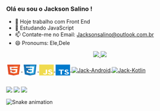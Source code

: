 ### Olá eu sou o Jackson Salino !

- 🔭 Hoje trabalho com Front End
- 🌱 Estudando JavaScript
- 📫 Contate-me no Email: Jacksonsalino@outlook.com.br
- 😄 Pronoums: Ele,Dele

<div align="center">
  <a href="https://github.com/jacksonsalino">
  <img height="180em" src="https://github-readme-stats.vercel.app/api?username=jacksonsalino&show_icons=true&theme=dark&include_all_commits=true&count_private=true"/>
  <img height="180em" src="https://github-readme-stats.vercel.app/api/top-langs/?username=jacksonsalino&layout=compact&langs_count=7&theme=dark"/>
</div>
  
 <div style="display: inline_block"><br>
  <img align="center" alt="Jack-HTML" height="30" width="40" src="https://raw.githubusercontent.com/devicons/devicon/master/icons/html5/html5-original.svg">
  <img align="center" alt="Jack-CSS" height="30" width="40" src="https://raw.githubusercontent.com/devicons/devicon/master/icons/css3/css3-original.svg">
  <img align="center" alt="Jack-Js" height="30" width="40" src="https://raw.githubusercontent.com/devicons/devicon/master/icons/javascript/javascript-plain.svg">
  <img align="center" alt="Jack-Ts" height="30" width="40" src="https://raw.githubusercontent.com/devicons/devicon/master/icons/typescript/typescript-plain.svg">
  <img align="center" alt="Jack-Android" height="30" width="40" src="https://cdn.jsdelivr.net/gh/devicons/devicon/icons/android/android-original-wordmark.svg">
  <img align="center" alt="Jack-Kotlin" height="30" width="40" src="https://cdn.jsdelivr.net/gh/devicons/devicon/icons/kotlin/kotlin-original-wordmark.svg">
</div>
  
  ##
  
  <div> 
  <a href="https://instagram.com/jacksonsalino" target="_blank"><img src="https://img.shields.io/badge/-Instagram-%23E4405F?style=for-the-badge&logo=instagram&logoColor=white" target="_blank"></a>
  <a href = "jacksonsalino@outlook.com"><img src="https://img.shields.io/badge/Microsoft_Outlook-0078D4?style=for-the-badge&logo=microsoft-outlook&logoColor=white"></a>
  <a href="https://www.linkedin.com/in/jackson-salino-8a4982235/" target="_blank"><img src="https://img.shields.io/badge/-LinkedIn-%230077B5?style=for-the-badge&logo=linkedin&logoColor=white" target="_blank"></a> 
    
  ![Snake animation](https://github.com/jacksonsalino/jacksonsalino/blob/output/github-contribution-grid-snake.svg)
</div>
